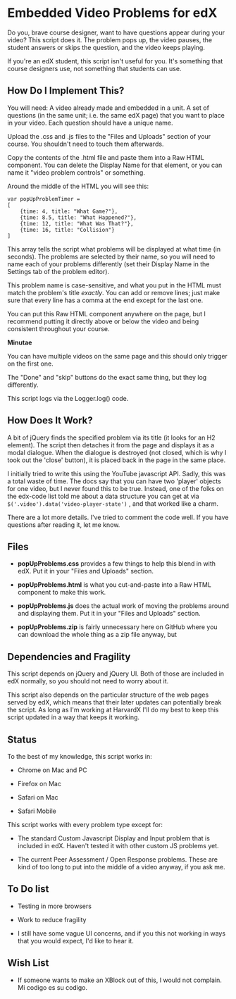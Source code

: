 Embedded Video Problems for edX
====================

Do you, brave course designer, want to have questions appear during your video? This script does it. The problem pops up, the video pauses, the student answers or skips the question, and the video keeps playing.

If you're an edX student, this script isn't useful for you. It's something that course designers use, not something that students can use.


How Do I Implement This?
--------

You will need: A video already made and embedded in a unit. A set of questions (in the same unit; i.e. the same edX page) that you want to place in your video. Each question should have a unique name.

Upload the .css and .js files to the "Files and Uploads" section of your course. You shouldn't need to touch them afterwards.

Copy the contents of the .html file and paste them into a Raw HTML component. You can delete the Display Name for that element, or you can name it "video problem controls" or something. 

Around the middle of the HTML you will see this:

```
var popUpProblemTimer = 
[
    {time: 4, title: "What Game?"},
    {time: 8.5, title: "What Happened?"},
    {time: 12, title: "What Was That?"},
    {time: 16, title: "Collision"}
]
```
  
This array tells the script what problems will be displayed at what time (in seconds). The problems are selected by their name, so you will need to name each of your problems differently (set their Display Name in the Settings tab of the problem editor).

This problem name is case-sensitive, and what you put in the HTML must match the problem's title *exactly*. You can add or remove lines; just make sure that every line has a comma at the end except for the last one.

You can put this Raw HTML component anywhere on the page, but I recommend putting it directly above or below the video and being consistent throughout your course.

**Minutae**

You can have multiple videos on the same page and this should only trigger on the first one.

The "Done" and "skip" buttons do the exact same thing, but they log differently.

This script logs via the Logger.log() code.

How Does It Work?
--------

A bit of jQuery finds the specified problem via its title (it looks for an H2 element). The script then detaches it from the page and displays it as a modal dialogue. When the dialogue is destroyed (not closed, which is why I took out the 'close' button), it is placed back in the page in the same place.

I initially tried to write this using the YouTube javascript API. Sadly, this was a total waste of time. The docs say that you can have two 'player' objects for one video, but I never found this to be true. Instead, one of the folks on the edx-code list told me about a data structure you can get at via `$('.video').data('video-player-state')` , and that worked like a charm.

There are a lot more details. I've tried to comment the code well. If you have questions after reading it, let me know.

Files
--------

* **popUpProblems.css** provides a few things to help this blend in with edX. Put it in your "Files and Uploads" section.

* **popUpProblems.html** is what you cut-and-paste into a Raw HTML component to make this work. 

* **popUpProblems.js** does the actual work of moving the problems around and displaying them. Put it in your "Files and Uploads" section.

* **popUpProblems.zip** is fairly unnecessary here on GitHub where you can download the whole thing as a zip file anyway, but 

Dependencies and Fragility
--------------

This script depends on jQuery and jQuery UI. Both of those are included in edX normally, so you should not need to worry about it.

This script also depends on the particular structure of the web pages served by edX, which means that their later updates can potentially break the script. As long as I'm working at HarvardX I'll do my best to keep this script updated in a way that keeps it working.

Status
------

To the best of my knowledge, this script works in:

* Chrome on Mac and PC

* Firefox on Mac

* Safari on Mac

* Safari Mobile

This script works with every problem type except for:

* The standard Custom Javascript Display and Input problem that is included in edX. Haven't tested it with other custom JS problems yet.

* The current Peer Assessment / Open Response problems. These are kind of too long to put into the middle of a video anyway, if you ask me.

To Do list
-----------

* Testing in more browsers

* Work to reduce fragility

* I still have some vague UI concerns, and if you this not working in ways that you would expect, I'd like to hear it.

Wish List
----------

* If someone wants to make an XBlock out of this, I would not complain. Mi codigo es su codigo.